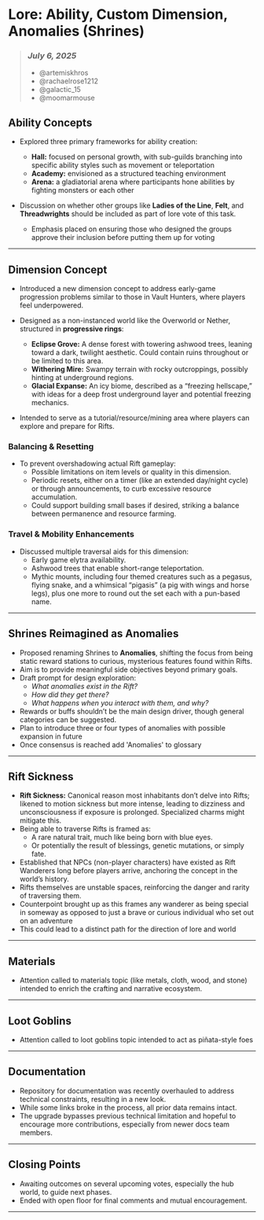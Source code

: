 # Lore: Ability, Custom Dimension, Anomalies (Shrines)

> ### _July 6, 2025_
> - @artemiskhros
> - @rachaelrose1212
> - @galactic_15
> - @moomarmouse

## Ability Concepts
- Explored three primary frameworks for ability creation:
    - **Hall:** focused on personal growth, with sub-guilds branching into specific ability styles such as movement or teleportation
    - **Academy:** envisioned as a structured teaching environment
    - **Arena:** a gladiatorial arena where participants hone abilities by fighting monsters or each other

- Discussion on whether other groups like **Ladies of the Line**, **Felt**, and **Threadwrights** should be included as part of lore vote of this task.
  - Emphasis placed on ensuring those who designed the groups approve their inclusion before putting them up for voting

---

## Dimension Concept
- Introduced a new dimension concept to address early-game progression problems similar to those in Vault Hunters, where players feel underpowered.
- Designed as a non-instanced world like the Overworld or Nether, structured in **progressive rings**:
    - **Eclipse Grove:** A dense forest with towering ashwood trees, leaning toward a dark, twilight aesthetic. Could contain ruins throughout or be limited to this area.
    - **Withering Mire:** Swampy terrain with rocky outcroppings, possibly hinting at underground regions.
    - **Glacial Expanse:** An icy biome, described as a “freezing hellscape,” with ideas for a deep frost underground layer and potential freezing mechanics.

- Intended to serve as a tutorial/resource/mining area where players can explore and prepare for Rifts.

### Balancing & Resetting
- To prevent overshadowing actual Rift gameplay:
    - Possible limitations on item levels or quality in this dimension.
    - Periodic resets, either on a timer (like an extended day/night cycle) or through announcements, to curb excessive resource accumulation.
    - Could support building small bases if desired, striking a balance between permanence and resource farming.

### Travel & Mobility Enhancements
- Discussed multiple traversal aids for this dimension:
    - Early game elytra availability.
    - Ashwood trees that enable short-range teleportation.
    - Mythic mounts, including four themed creatures such as a pegasus, flying snake, and a whimsical “pigasis” (a pig with wings and horse legs), plus one more to round out the set each with a pun-based name.

---

## Shrines Reimagined as Anomalies
- Proposed renaming Shrines to **Anomalies**, shifting the focus from being static reward stations to curious, mysterious features found within Rifts.
- Aim is to provide meaningful side objectives beyond primary goals.
- Draft prompt for design exploration:
    - *What anomalies exist in the Rift?*
    - *How did they get there?*
    - *What happens when you interact with them, and why?*
- Rewards or buffs shouldn’t be the main design driver, though general categories can be suggested.
- Plan to introduce three or four types of anomalies with possible expansion in future
- Once consensus is reached add 'Anomalies' to glossary

---

## Rift Sickness
- **Rift Sickness:** Canonical reason most inhabitants don’t delve into Rifts; likened to motion sickness but more intense, leading to dizziness and unconsciousness if exposure is prolonged. Specialized charms might mitigate this.
- Being able to traverse Rifts is framed as:
    - A rare natural trait, much like being born with blue eyes.
    - Or potentially the result of blessings, genetic mutations, or simply fate.
- Established that NPCs (non-player characters) have existed as Rift Wanderers long before players arrive, anchoring the concept in the world’s history.
- Rifts themselves are unstable spaces, reinforcing the danger and rarity of traversing them.
- Counterpoint brought up as this frames any wanderer as being special in someway as opposed to just a brave or curious individual who set out on an adventure
- This could lead to a distinct path for the direction of lore and world

---

## Materials
- Attention called to materials topic (like metals, cloth, wood, and stone) intended to enrich the crafting and narrative ecosystem.

---

## Loot Goblins
- Attention called to loot goblins topic intended to act as piñata-style foes

---

## Documentation
- Repository for documentation was recently overhauled to address technical constraints, resulting in a new look. 
- While some links broke in the process, all prior data remains intact.
- The upgrade bypasses previous technical limitation and hopeful to encourage more contributions, especially from newer docs team members.

---

## Closing Points
- Awaiting outcomes on several upcoming votes, especially the hub world, to guide next phases.
- Ended with open floor for final comments and mutual encouragement.

---